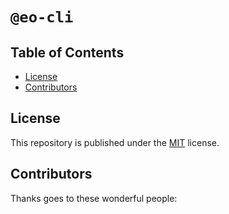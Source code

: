 # `@eo-cli`

## Table of Contents

- [License](#license)
- [Contributors](#contributors)

## License

This repository is published under the [MIT](LICENSE) license.

## Contributors

Thanks goes to these wonderful people:
<!-- ALL-CONTRIBUTORS-LIST:START - Do not remove or modify this section -->
<!-- prettier-ignore-start -->
<!-- markdownlint-disable -->

<!-- markdownlint-restore -->
<!-- prettier-ignore-end -->

<!-- ALL-CONTRIBUTORS-LIST:END -->
